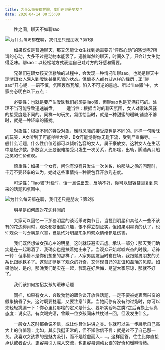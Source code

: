 ```yaml
---
title: 为什么每天都在聊，我们还只是朋友？
date: 2020-04-14 00:55:00
---
```




　　性之间，聊天不如聊sao

![为什么每天都在聊，我们还只是朋友？第1张](/img/91cec88a93e156c3dd074bdc4e4b4ed9.jpg)

　　如果仅仅是普通聊天，那又怎能让女生找到她需要的“怦然心动”的感觉呢?所谓的心动，大多不过是动物本能罢了。道貌岸然的聊天，时间久了，只会让女生觉得乏味。聊sao：以轻松地方式表达自己对对方的好感和需要。

　　兄弟们在跟女孩交流接触的过程中，会发现一种情况叫聊sao。也就是聊天中逐渐跟女人深入到暧昧甚至风骚的状态。但很多人都有过这样的经历：正“聊sao”开心呢，一语不慎，氛围轰然瓦解，陷入不可逆的尴尬。所以“liao骚”中，大家务必明白以下五点：

　　必要性：也就是要产生暧昧我们必须要liao骚，但聊sao也是充满技巧的。处理不当可能导致迅速崩盘。 　　适当性：根据当时的聊天氛围，女人对暧昧风骚的接受度是不同的。同样一句玩笑，氛围恰当时，就是一种甜蜜的暧昧;铺垫不够时，就是一种轻率的骚扰。

　　对象性：根据不同的接受对象，暧昧风骚的接受度也是不同的。同样一句暧昧的玩笑，A女听到了可能哈哈大笑，B女可能觉得你无耻下流，受到严重侮辱。一般什么话题，什么性价值观都可以倾听包容的女人，属于豪放女。这种女人在生活中是极少数。多数女人还是很难接受只发生一次关系，约那啥，出轨，脚踏两只船之类的性价值观。

　　慎重性：如果一个女孩，问你有没有只发生一次关系，约那啥之类的问题时，千万不要轻率的认为，她对这些事情持一种很包容开放的态度。

　　可逆性：“liao骚”升级时，话一旦说出去，反响不好，你可以很容易回复到原来的话题和氛围中。

![为什么每天都在聊，我们还只是朋友？第2张](/img/63b8ffbeeb483e0b13250ffda1acec9f.jpg)

　　明星是如何应对花边绯闻的

　　大家可以回忆一下那些明星的谈话采访类节目，当提到明星和其他人一些不该有的花边绯闻时，观众都是很感兴趣，恨不得立刻证实。但如果明星真的认了，也许观众一时会满意兴奋，但最终对明星形象和观众情绪都是伤害。

　　我们既然想做女孩心中的明星。这时就该避实击虚。承认一部分：那天我们确实是在一起喝酒了、我确实也是扶着她出来了。当观众开始唏嘘兴奋的时候，话锋一转：但事情不是你们想象的那样了，人家男朋友当时也在场，我跟她男朋友的关系比跟她铁多了。这就即满足了观众的好奇，又体现自己的友谊和磊落的风度。如果他说，是的，那晚我们确实在一起，我现在好后悔，期望大家原谅，那就不好了。

　　我们该如何接招女孩的暧昧话题

　　同样，如果有女人，兴致勃勃的跟你谈开放性话题，一定不要被她表面兴奋的假象搞昏了头，这时既要挑逗，又要注意节奏。当她问你有没有约过炮时，你可以先轻轻挑逗一下：你心里约那啥的定义是什么、要听实话吗之类?之后再换上认真态度：说实话，有次喝完酒，曾跟一位女孩同床共枕过一回，但没发生什么。

　　一般女人这时都会说不信，或让你具体讲讲之类。你就可以进一步展示自己高大上的价值观：比如，其实我挺正常的，但不知你信不信：就是过不了自己那一关。我喜欢女孩靠的是魅力吸引，而不是趁虚而入……。这样回答，往往比你直接承认或者否认，更容易引入深入交流，也更容易调动女孩的好奇和暧昧情绪。